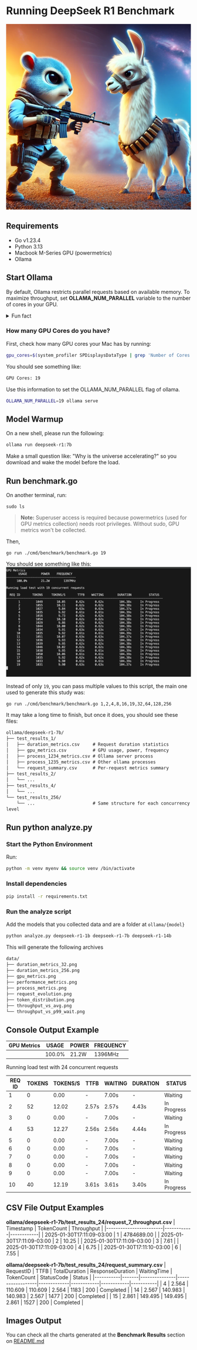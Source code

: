 # Running DeepSeek R1 Benchmark
![Gopher Llama](./cover.webp)

## Requirements
- Go v1.23.4
- Python 3.13
- Macbook M-Series GPU (powermetrics)
- Ollama 

## Start Ollama 
By default, Ollama restricts parallel requests based on available memory. To maximize throughput, set **OLLAMA_NUM_PARALLEL** variable to the number of cores in your GPU.

<details>
<summary>Fun fact</summary>
Fun fact: Initially, I didn't know about this config and noticed 8 out of 12 requests stopped during the 12 parallel-requests cycle. I moved it to 12, thinking the CPU's 12 cores were the limit. Later, I realized the CPU usage was low and discovered my notebook's GPU is an M2 Series 19-Core GPU.

After running tests multiple times with solid results, I finally set OLLAMA_NUM_PARALLEL=19 for optimal performance.

Which is what you're gonna analyze, the results when running at maximum possible parallel power 🤓
</details>

### How many GPU Cores do you have?
First, check how many GPU cores your Mac has by running:
```bash
gpu_cores=$(system_profiler SPDisplaysDataType | grep 'Number of Cores' | awk '{print $NF}'); echo "GPU Cores: $gpu_cores"
```

You should see something like: 

```bash
GPU Cores: 19
```

Use this information to set the OLLAMA_NUM_PARALLEL flag of ollama.
```bash
OLLAMA_NUM_PARALLEL=19 ollama serve
```

## Model Warmup
On a new shell, please run the following:
```bash
ollama run deepseek-r1:7b
```

Make a small question like: "Why is the universe accelerating?" so you download and wake the model before the load.

## Run benchmark.go
On another terminal, run:

```
sudo ls
```

> **Note:** Superuser access is required because powermetrics (used for GPU metrics collection) needs root privileges. Without sudo, GPU metrics won't be collected.

Then,
```
go run ./cmd/benchmark/benchmark.go 19
```

You should see something like this:
![Runnning Benchmark](./running-benchmark.jpeg)

Instead of only `19`, you can pass multiple values to this script, the main one used to generate this study was:
```
go run ./cmd/benchmark/benchmark.go 1,2,4,8,16,19,32,64,128,256
```

It may take a long time to finish, but once it does, you should see these files:

```
ollama/deepseek-r1-7b/
├── test_results_1/
│   ├── duration_metrics.csv     # Request duration statistics
│   ├── gpu_metrics.csv          # GPU usage, power, frequency
│   ├── process_1234_metrics.csv # Ollama server process
│   ├── process_1235_metrics.csv # Other ollama processes
│   └── request_summary.csv      # Per-request metrics summary
├── test_results_2/
│   └── ...
├── test_results_4/
│   └── ...
└── test_results_256/
    └── ...                      # Same structure for each concurrency level
```

## Run python analyze.py

### Start the Python Environment
Run:

```bash
python -m venv myenv && source venv /bin/activate
```

### Install dependencies
```bash
pip install -r requirements.txt
```

### Run the analyze script
Add the models that you collected data and are a folder at `ollama/{model}`

```bash
python analyze.py deepseek-r1-1b deepseek-r1-7b deepseek-r1-14b
```

This will generate the following archives
```
data/
├── duration_metrics_32.png
├── duration_metrics_256.png
├── gpu_metrics.png
├── performance_metrics.png
├── process_metrics.png
├── request_evolution.png
├── token_distribution.png
├── throughput_vs_avg.png
└── throughput_vs_p99_wait.png
```


## Console Output Example
| GPU Metrics | USAGE | POWER | FREQUENCY |
|-------------|-------|-------|-----------|
|             | 100.0%| 21.2W | 1396MHz   |

Running load test with 24 concurrent requests

| REQ ID | TOKENS | TOKENS/S | TTFB | WAITING | DURATION | STATUS       |
|--------|--------|----------|------|---------|----------|--------------|
| 1      | 0      | 0.00     | -    | 7.00s   | -        | Waiting      |
| 2      | 52     | 12.02    | 2.57s| 2.57s   | 4.43s    | In Progress  |
| 3      | 0      | 0.00     | -    | 7.00s   | -        | Waiting      |
| 4      | 53     | 12.27    | 2.56s| 2.56s   | 4.44s    | In Progress  |
| 5      | 0      | 0.00     | -    | 7.00s   | -        | Waiting      |
| 6      | 0      | 0.00     | -    | 7.00s   | -        | Waiting      |
| 7      | 0      | 0.00     | -    | 7.00s   | -        | Waiting      |
| 8      | 0      | 0.00     | -    | 7.00s   | -        | Waiting      |
| 9      | 0      | 0.00     | -    | 7.00s   | -        | Waiting      |
| 10     | 40     | 12.19    | 3.61s| 3.61s   | 3.40s    | In Progress  |

## CSV File Output Examples
**ollama/deepseek-r1-7b/test_results_24/request_7_throughput.csv**
| Timestamp              | TokenCount | Throughput |
|------------------------|------------|------------|
| 2025-01-30T17:11:09-03:00 | 1          | 4784689.00 |
| 2025-01-30T17:11:09-03:00 | 2          | 10.25      |
| 2025-01-30T17:11:09-03:00 | 3          | 7.61       |
| 2025-01-30T17:11:09-03:00 | 4          | 6.75       |
| 2025-01-30T17:11:10-03:00 | 6          | 7.55       |

**ollama/deepseek-r1-7b/test_results_24/request_summary.csv**
| RequestID | TTFB  | TotalDuration | ResponseDuration | WaitingTime | TokenCount | StatusCode | Status    |
|-----------|-------|---------------|------------------|-------------|------------|------------|-----------|
| 4         | 2.564 | 110.609       | 110.609          | 2.564       | 1183       | 200        | Completed |
| 14        | 2.567 | 140.983       | 140.983          | 2.567       | 1477       | 200        | Completed |
| 15        | 2.861 | 149.495       | 149.495          | 2.861       | 1527       | 200        | Completed |

## Images Output
You can check all the charts generated at the **Benchmark Results** section on [README.md](./README.md)

